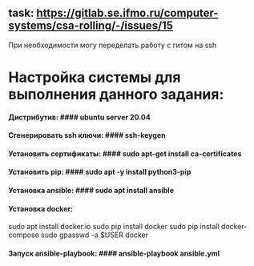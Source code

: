 ## task: https://gitlab.se.ifmo.ru/computer-systems/csa-rolling/-/issues/15 ##

При необходимости могу переделать работу с гитом на ssh


# Настройка системы для выполнения данного задания: #


#### Дистрибутив: #### ubuntu server 20.04

#### Сгенерировать ssh ключи: #### ssh-keygen

#### Установить сертификаты: #### sudo apt-get install ca-certificates

#### Установить pip: #### sudo apt -y install python3-pip

#### Установка ansible: #### sudo apt install ansible

#### Установка docker: ####
sudo apt install docker.io 
sudo pip install docker
sudo pip install docker-compose
sudo gpasswd -a $USER docker


#### Запуск ansible-playbook: #### ansible-playbook ansible.yml

